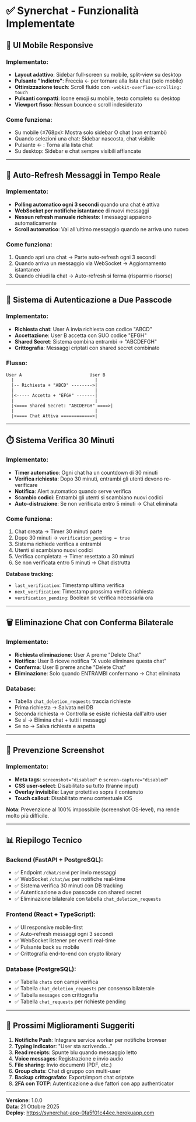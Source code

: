 # ✅ Synerchat - Funzionalità Implementate

## 📱 UI Mobile Responsive

### Implementato:
- **Layout adattivo**: Sidebar full-screen su mobile, split-view su desktop
- **Pulsante "Indietro"**: Freccia ← per tornare alla lista chat (solo mobile)
- **Ottimizzazione touch**: Scroll fluido con `-webkit-overflow-scrolling: touch`
- **Pulsanti compatti**: Icone emoji su mobile, testo completo su desktop
- **Viewport fisso**: Nessun bounce o scroll indesiderato

### Come funziona:
- Su mobile (≤768px): Mostra solo sidebar O chat (non entrambi)
- Quando selezioni una chat: Sidebar nascosta, chat visibile
- Pulsante ← : Torna alla lista chat
- Su desktop: Sidebar e chat sempre visibili affiancate

---

## 🔄 Auto-Refresh Messaggi in Tempo Reale

### Implementato:
- **Polling automatico ogni 3 secondi** quando una chat è attiva
- **WebSocket per notifiche istantanee** di nuovi messaggi
- **Nessun refresh manuale richiesto**: I messaggi appaiono automaticamente
- **Scroll automatico**: Vai all'ultimo messaggio quando ne arriva uno nuovo

### Come funziona:
1. Quando apri una chat → Parte auto-refresh ogni 3 secondi
2. Quando arriva un messaggio via WebSocket → Aggiornamento istantaneo
3. Quando chiudi la chat → Auto-refresh si ferma (risparmio risorse)

---

## 🔐 Sistema di Autenticazione a Due Passcode

### Implementato:
- **Richiesta chat**: User A invia richiesta con codice "ABCD"
- **Accettazione**: User B accetta con SUO codice "EFGH"
- **Shared Secret**: Sistema combina entrambi → "ABCDEFGH"
- **Crittografia**: Messaggi criptati con shared secret combinato

### Flusso:
```
User A                          User B
  |                               |
  |-- Richiesta + "ABCD" -------->|
  |                               |
  |<----- Accetta + "EFGH" -------|
  |                               |
  |<==== Shared Secret: "ABCDEFGH" ====>|
  |                               |
  |<==== Chat Attiva ============>|
```

---

## ⏱️ Sistema Verifica 30 Minuti

### Implementato:
- **Timer automatico**: Ogni chat ha un countdown di 30 minuti
- **Verifica richiesta**: Dopo 30 minuti, entrambi gli utenti devono re-verificare
- **Notifica**: Alert automatico quando serve verifica
- **Scambio codici**: Entrambi gli utenti si scambiano nuovi codici
- **Auto-distruzione**: Se non verificata entro 5 minuti → Chat eliminata

### Come funziona:
1. Chat creata → Timer 30 minuti parte
2. Dopo 30 minuti → `verification_pending = true`
3. Sistema richiede verifica a entrambi
4. Utenti si scambiano nuovi codici
5. Verifica completata → Timer resettato a 30 minuti
6. Se non verificata entro 5 minuti → Chat distrutta

**Database tracking:**
- `last_verification`: Timestamp ultima verifica
- `next_verification`: Timestamp prossima verifica richiesta
- `verification_pending`: Boolean se verifica necessaria ora

---

## 🗑️ Eliminazione Chat con Conferma Bilaterale

### Implementato:
- **Richiesta eliminazione**: User A preme "Delete Chat"
- **Notifica**: User B riceve notifica "X vuole eliminare questa chat"
- **Conferma**: User B preme anche "Delete Chat"
- **Eliminazione**: Solo quando ENTRAMBI confermano → Chat eliminata

### Database:
- Tabella `chat_deletion_requests` traccia richieste
- Prima richiesta → Salvata nel DB
- Seconda richiesta → Controlla se esiste richiesta dall'altro user
- Se sì → Elimina chat + tutti i messaggi
- Se no → Salva richiesta e aspetta

---

## 🚫 Prevenzione Screenshot

### Implementato:
- **Meta tags**: `screenshot="disabled"` e `screen-capture="disabled"`
- **CSS user-select**: Disabilitato su tutto (tranne input)
- **Overlay invisibile**: Layer protettivo sopra il contenuto
- **Touch callout**: Disabilitato menu contestuale iOS

**Nota**: Prevenzione al 100% impossibile (screenshot OS-level), ma rende molto più difficile.

---

## 📊 Riepilogo Tecnico

### Backend (FastAPI + PostgreSQL):
- ✅ Endpoint `/chat/send` per invio messaggi
- ✅ WebSocket `/chat/ws` per notifiche real-time
- ✅ Sistema verifica 30 minuti con DB tracking
- ✅ Autenticazione a due passcode con shared secret
- ✅ Eliminazione bilaterale con tabella `chat_deletion_requests`

### Frontend (React + TypeScript):
- ✅ UI responsive mobile-first
- ✅ Auto-refresh messaggi ogni 3 secondi
- ✅ WebSocket listener per eventi real-time
- ✅ Pulsante back su mobile
- ✅ Crittografia end-to-end con crypto library

### Database (PostgreSQL):
- ✅ Tabella `chats` con campi verifica
- ✅ Tabella `chat_deletion_requests` per consenso bilaterale
- ✅ Tabella `messages` con crittografia
- ✅ Tabella `chat_requests` per richieste pending

---

## 🎯 Prossimi Miglioramenti Suggeriti

1. **Notifiche Push**: Integrare service worker per notifiche browser
2. **Typing indicator**: "User sta scrivendo..."
3. **Read receipts**: Spunte blu quando messaggio letto
4. **Voice messages**: Registrazione e invio audio
5. **File sharing**: Invio documenti (PDF, etc.)
6. **Group chats**: Chat di gruppo con multi-user
7. **Backup crittografato**: Export/import chat criptate
8. **2FA con TOTP**: Autenticazione a due fattori con app authenticator

---

**Versione**: 1.0.0  
**Data**: 21 Ottobre 2025  
**Deploy**: https://synerchat-app-0fa5f01c44ee.herokuapp.com
